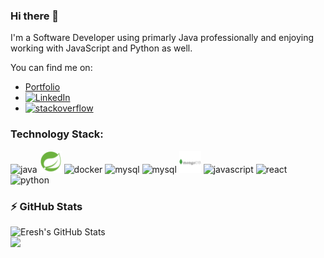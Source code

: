 ### Hi there 👋

I'm a Software Developer using primarly Java professionally and enjoying working with JavaScript and Python as well.

You can find me on:
- [Portfolio](https://manolis-papadimitriou.com/) 
- [<img alt="LinkedIn" src="https://img.shields.io/badge/linkedin-%230077B5.svg?&style=for-the-badge&logo=linkedin&logoColor=white" />][linkedin]
- [<img alt="stackoverflow" src="https://img.shields.io/badge/stack%20overflow-FE7A16?logo=stack-overflow&logoColor=white&style=for-the-badge" />][stackoverflow]


### Technology Stack:
<p align="left"> 
<img src="https://devicons.github.io/devicon/devicon.git/icons/java/java-original-wordmark.svg" alt="java" width="35" height="35"/>
<img alt="spring" width="35" height="35" src="https://raw.githubusercontent.com/github/explore/80688e429a7d4ef2fca1e82350fe8e3517d3494d/topics/spring-boot/spring-boot.png" />
<img src="https://devicons.github.io/devicon/devicon.git/icons/docker/docker-original-wordmark.svg" alt="docker" width="35" height="35"/>
<img src="https://devicons.github.io/devicon/devicon.git/icons/mysql/mysql-original-wordmark.svg" alt="mysql" width="35" height="35"/> 
<img src="https://devicons.github.io/devicon/devicon.git/icons/oracle/oracle-original.svg" alt="mysql" width="35" height="35"/> 
<img alt="MongoDB" width="35" height="35" src="https://raw.githubusercontent.com/github/explore/80688e429a7d4ef2fca1e82350fe8e3517d3494d/topics/mongodb/mongodb.png" />
<img src="https://devicons.github.io/devicon/devicon.git/icons/javascript/javascript-original.svg" alt="javascript" width="35" height="35"/>
<img src="https://devicons.github.io/devicon/devicon.git/icons/react/react-original-wordmark.svg" alt="react" width="35" height="35"/> 
<img src="https://devicons.github.io/devicon/devicon.git/icons/python/python-original.svg" alt="python" width="35" height="35"/>
</p>

### :zap: GitHub Stats

  <img align="left" alt="Eresh's GitHub Stats" src="https://github-readme-stats.ereshzealous.vercel.app/api?username=ManolisPapd&show_icons=true&hide_border=true&theme=gruvbox" />

<br/>

  <img height="180em" src="https://github-readme-stats.vercel.app/api/top-langs/?username=ManolisPapd&hide=QML,TeX,HTML&langs_count=8&exclude_repo=IDEddit,MSc_Repo&layout=compact&theme=gotham" />

<br/>

[linkedin]: https://www.linkedin.com/in/manolis-papadimitriou/
[stackoverflow]: https://stackoverflow.com/users/2606441/manolis-pap
